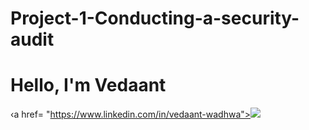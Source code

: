 # Project-1-Conducting-a-security-audit
# Hello, I'm Vedaant

‹a href= "https://www.linkedin.com/in/vedaant-wadhwa"><img src="https://img.shields.io/badge/-LinkedIn-0072b1?&style=for-
the-badge&logo=linkedin&logocolor=white" /></a>
